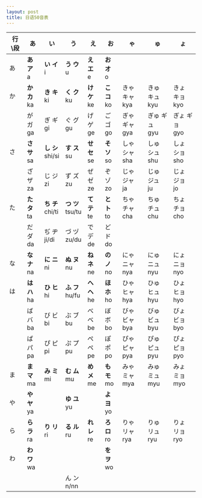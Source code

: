 ```yaml
---
layout: post
title: 日语50音表
---
```


| 行\\段 | あ              | い                  | う                  | え              | お              | ゃ               | ゅ               | ょ               |
| ------ | --------------- | ------------------- | ------------------- | --------------- | --------------- | ---------------- | ---------------- | ---------------- |
| あ     | **あ ア**<br>a  | **い イ**<br>i      | **う ウ**<br>u      | **え エ**<br>e  | **お オ**<br>o  |                  |                  |                  |
| か     | **か カ**<br>ka | **き キ**<br>ki     | **く ク**<br>ku     | **け ケ**<br>ke | **こ コ**<br>ko | きゃ キャ<br>kya | きゅ キュ<br>kyu | きょ キョ<br>kyo |
|        | が ガ<br>ga     | ぎ ギ<br>gi         | ぐ グ<br>gu         | げ ゲ<br>ge     | ご ゴ<br>go     | ぎゃ ギャ<br>gya | ぎゅ ギュ<br>gyu | ぎょ ギョ<br>gyo |
| さ     | **さ サ**<br>sa | **し シ**<br>shi/si | **す ス**<br>su     | **せ セ**<br>se | **そ ソ**<br>so | しゃ シャ<br>sha | しゅ シュ<br>shu | しょ ショ<br>sho |
|        | ざ ザ<br>za     | じ ジ<br>zi         | ず ズ<br>zu         | ぜ ゼ<br>ze     | ぞ ゾ<br>zo     | じゃ ジャ<br>ja  | じゅ ジュ<br>ju  | じょ ジョ<br>jo  |
| た     | **た タ**<br>ta | **ち チ**<br>chi/ti | **つ ツ**<br>tsu/tu | **て テ**<br>te | **と ト**<br>to | ちゃ チャ<br>cha | ちゅ チュ<br>chu | ちょ チョ<br>cho |
|        | だ ダ<br>da     | ぢ ヂ<br>ji/di      | づ ヅ<br>zu/du      | で デ<br>de     | ど ド<br>do     |                  |                  |                  |
| な     | **な ナ**<br>na | **に ニ**<br>ni     | **ぬ ヌ**<br>nu     | **ね ネ**<br>ne | **の ノ**<br>no | にゃ ニャ<br>nya | にゅ ニュ<br>nyu | にょ ニョ<br>nyo |
| は     | **は ハ**<br>ha | **ひ ヒ**<br>hi     | **ふ フ**<br>hu/fu  | **へ ヘ**<br>he | **ほ ホ**<br>ho | ひゃ ヒャ<br>hya | ひゅ ヒュ<br>hyu | ひょ ヒョ<br>hyo |
|        | ば バ<br>ba     | び ビ<br>bi         | ぶ ブ<br>bu         | べ ベ<br>be     | ぼ ボ<br>bo     | びゃ ビャ<br>bya | びゅ ビュ<br>byu | びょ ビョ<br>byo |
|        | ぱ パ<br>pa     | ぴ ピ<br>pi         | ぷ プ<br>pu         | ぺ ペ<br>pe     | ぽ ポ<br>po     | ぴゃ ピャ<br>pya | ぴゅ ピュ<br>pyu | ぴょ ピョ<br>pyo |
| ま     | **ま マ**<br>ma | **み ミ**<br>mi     | **む ム**<br>mu     | **め メ**<br>me | **も モ**<br>mo | みゃ ミャ<br>mya | みゅ ミュ<br>myu | みょ ミョ<br>myo |
| や     | **や ヤ**<br>ya |                     | **ゆ ユ**<br>yu     |                 | **よ ヨ**<br>yo |                  |                  |                  |
| ら     | **ら ラ**<br>ra | **り リ**<br>ri     | **る ル**<br>ru     | **れ レ**<br>re | **ろ ロ**<br>ro | りゃ リャ<br>rya | りゅ リュ<br>ryu | りょ リョ<br>ryo |
| わ     | **わ ワ**<br>wa |                     |                     |                 | **を ヲ**<br>wo |                  |                  |                  |
|        |                 |                     | ん ン<br>n/nn       |                 |                 |                  |                  |                  |

